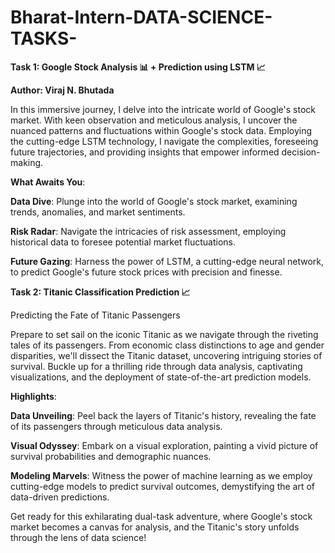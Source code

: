 # Bharat-Intern-DATA-SCIENCE-TASKS-

**Task 1: Google Stock Analysis 📊 + Prediction using LSTM 📈**

**Author: Viraj N. Bhutada**

In this immersive journey, I delve into the intricate world of Google's stock market. With keen observation and meticulous analysis, I uncover the nuanced patterns and fluctuations within Google's stock data. Employing the cutting-edge LSTM technology, I navigate the complexities, foreseeing future trajectories, and providing insights that empower informed decision-making.

**What Awaits You**:

**Data Dive**: Plunge into the world of Google's stock market, examining trends, anomalies, and market sentiments.

**Risk Radar**: Navigate the intricacies of risk assessment, employing historical data to foresee potential market fluctuations.

**Future Gazing**: Harness the power of LSTM, a cutting-edge neural network, to predict Google's future stock prices with precision and finesse.

**Task 2: Titanic Classification Prediction 📈**

Predicting the Fate of Titanic Passengers

Prepare to set sail on the iconic Titanic as we navigate through the riveting tales of its passengers. From economic class distinctions to age and gender disparities, we'll dissect the Titanic dataset, uncovering intriguing stories of survival. Buckle up for a thrilling ride through data analysis, captivating visualizations, and the deployment of state-of-the-art prediction models.

**Highlights**:

**Data Unveiling**: Peel back the layers of Titanic's history, revealing the fate of its passengers through meticulous data analysis.

**Visual Odyssey**: Embark on a visual exploration, painting a vivid picture of survival probabilities and demographic nuances.

**Modeling Marvels**: Witness the power of machine learning as we employ cutting-edge models to predict survival outcomes, demystifying the art of data-driven predictions.

Get ready for this exhilarating dual-task adventure, where Google's stock market becomes a canvas for analysis, and the Titanic's story unfolds through the lens of data science!
